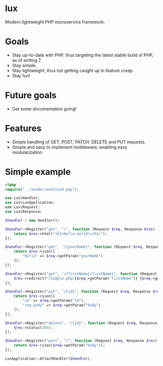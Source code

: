 # lux
Modern lightweight PHP microservice framework.

# Goals
- Stay up-to-date with PHP, thus targeting the latest stable build of PHP, as of writing 7.
- Stay simple.
- Stay lightweight, thus not getting caught up in feature creep.
- Stay fun!

# Future goals
- Get some documentation going!

# Features
- Simple handling of GET, POST, PATCH, DELETE and PUT requests.
- Simple and easy to implement middleware, enabling easy modularization.

# Simple example
```PHP
<?php
require("../vendor/autoload.php");

use Lux\Handler;
use Lux\LuxApplication;
use Lux\Request;
use Lux\Response;

$handler = new Handler();

$handler->Register("get", "/", function (Request $req, Response $res) {
    return $res->html("<h1>Hello world!</h1>");
});

$handler->Register("get", "/{yourName}", function (Request $req, Response $res) {
    return $res->json([
        "hello" => $req->getParam("yourName")
    ]);
});

$handler->Register("get", "/{firstName}/{lastName}", function (Request $req, Response $res) {
    $res->redirect("/Simple.php/{$req->getParam("firstName")} {$req->getParam("lastName")}");
});

$handler->Register("put", "/{id}", function (Request $req, Response $res) {
    return $res->json([
        "id" => $req->getParam("id"),
        "req_body" => $req->getParam("body")
    ]);
});

$handler->Register("delete", "/{id}", function (Request $req, Response $res) {
    $res->status(204);
});

$handler->Register("post", "/", function (Request $req, Response $res) {
    return $res->json($req->getParam("body"));
});

LuxApplication::AttachHandler($handler);
```

